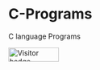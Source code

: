 # C-Programs
C language Programs
<div id="badges">
  <img src="https://api.visitorbadge.io/api/visitors?path=jaydattpatel%2FC-Programs&label=Visitors&labelColor=%23720026&countColor=%23ffae00" alt="Visitor badge" width="100" height="28"/>
</div>
